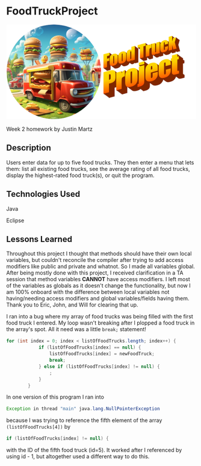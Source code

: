 # FoodTruckProject
![](./food-truck.png)

Week 2 homework by Justin Martz

## Description

Users enter data for up to five food trucks. They then enter a menu that lets them: list all existing food trucks, see the average rating of all food trucks, display the highest-rated food truck(s), or quit the program.


## Technologies Used

Java

Eclipse

## Lessons Learned

Throughout this project I thought that methods should have their own local variables, but couldn't reconcile the compiler after trying to add access modifiers like public and private and whatnot. So I made all variables global. After being mostly done with this project, I received clarification in a TA session that method variables <strong>CANNOT</strong> have access modifiers. I left most of the variables as globals as it doesn't change the functionality, but now I am 100% onboard with the difference between local variables not having/needing access modifiers and global variables/fields having them. Thank you to Eric, John, and Will for clearing that up.

I ran into a bug where my array of food trucks was being filled with the first food truck I entered. My loop wasn't breaking after I plopped a food truck in the array's spot. All it need was a little <code>break;</code> statement!

```java
for (int index = 0; index < listOfFoodTrucks.length; index++) {
			if (listOfFoodTrucks[index] == null) {
				listOfFoodTrucks[index] = newFoodTruck;
				break;
			} else if (listOfFoodTrucks[index] != null) {
				;
			}
		}
```
		
In one version of this program I ran into

```java
Exception in thread "main" java.lang.NullPointerException
```

because I was trying to reference the fifth element of the array <code>(listOfFoodTrucks[4])</code> by

```java
if (listOfFoodTrucks[index] != null) {
```

with the ID of the fifth food truck (id=5). It worked after I referenced by using id - 1, but altogether used a different way to do this.